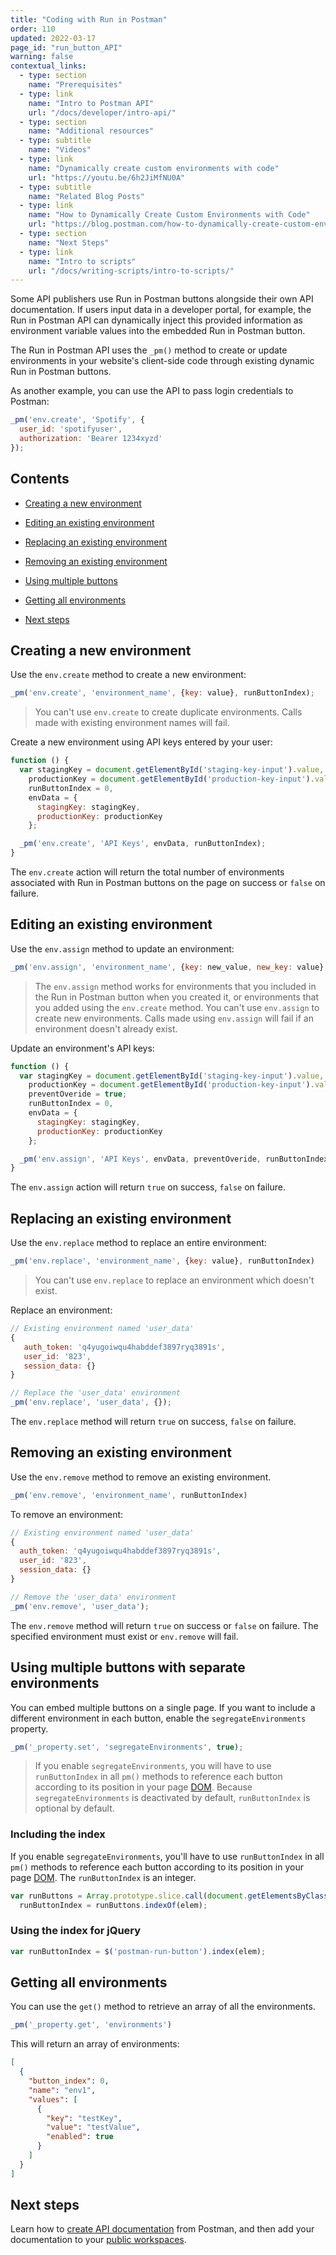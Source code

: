 ```yaml
---
title: "Coding with Run in Postman"
order: 110
updated: 2022-03-17
page_id: "run_button_API"
warning: false
contextual_links:
  - type: section
    name: "Prerequisites"
  - type: link
    name: "Intro to Postman API"
    url: "/docs/developer/intro-api/"
  - type: section
    name: "Additional resources"
  - type: subtitle
    name: "Videos"
  - type: link
    name: "Dynamically create custom environments with code"
    url: "https://youtu.be/6h2JiMfNU0A"
  - type: subtitle
    name: "Related Blog Posts"
  - type: link
    name: "How to Dynamically Create Custom Environments with Code"
    url: "https://blog.postman.com/how-to-dynamically-create-custom-environments-with-code/"
  - type: section
    name: "Next Steps"
  - type: link
    name: "Intro to scripts"
    url: "/docs/writing-scripts/intro-to-scripts/"
---
```


Some API publishers use Run in Postman buttons alongside their own API documentation. If users input data in a developer portal, for example, the Run in Postman API can dynamically inject this provided information as environment variable values into the embedded Run in Postman button.

The Run in Postman API uses the `_pm()` method to create or update environments in your website's client-side code through existing dynamic Run in Postman buttons.

As another example, you can use the API to pass login credentials to Postman:

```javascript
_pm('env.create', 'Spotify', {
  user_id: 'spotifyuser',
  authorization: 'Bearer 1234xyzd'
});
```

## Contents

* [Creating a new environment](#creating-a-new-environment)

* [Editing an existing environment](#editing-an-existing-environment)

* [Replacing an existing environment](#replacing-an-existing-environment)

* [Removing an existing environment](#removing-an-existing-environment)

* [Using multiple buttons](#using-multiple-buttons-with-separate-environments)

* [Getting all environments](#getting-all-environments)

* [Next steps](#next-steps)

## Creating a new environment

Use the `env.create` method to create a new environment:

```javascript
_pm('env.create', 'environment_name', {key: value}, runButtonIndex);
```

> You can't use `env.create` to create duplicate environments. Calls made with existing environment names will fail.

Create a new environment using API keys entered by your user:

```javascript
function () {
  var stagingKey = document.getElementById('staging-key-input').value,
    productionKey = document.getElementById('production-key-input').value,
    runButtonIndex = 0,
    envData = {
      stagingKey: stagingKey,
      productionKey: productionKey
    };

  _pm('env.create', 'API Keys', envData, runButtonIndex);
}
```

The `env.create` action will return the total number of environments associated with Run in Postman buttons on the page on success or `false` on failure.
 
## Editing an existing environment

Use the `env.assign` method to update an environment:

```javascript
_pm('env.assign', 'environment_name', {key: new_value, new_key: value}, preventOveride, runButtonIndex)
```

> The `env.assign` method works for environments that you included in the Run in Postman button when you created it, or environments that you added using the `env.create` method.
> You can't use `env.assign` to create new environments. Calls made using `env.assign` will fail if an environment doesn't already exist.

Update an environment's API keys:

```javascript
function () {
  var stagingKey = document.getElementById('staging-key-input').value,
    productionKey = document.getElementById('production-key-input').value,
    preventOveride = true;
    runButtonIndex = 0,
    envData = {
      stagingKey: stagingKey,
      productionKey: productionKey
    };

  _pm('env.assign', 'API Keys', envData, preventOveride, runButtonIndex);
}
```

The `env.assign` action will return `true` on success, `false` on failure.

## Replacing an existing environment

Use the `env.replace` method to replace an entire environment:

```javascript
_pm('env.replace', 'environment_name', {key: value}, runButtonIndex)
```

> You can't use `env.replace` to replace an environment which doesn't exist.

Replace an environment:

```javascript
// Existing environment named 'user_data'
{
   auth_token: 'q4yugoiwqu4habddef3897ryq3891s',
   user_id: '823',
   session_data: {}
}

// Replace the 'user_data' environment
_pm('env.replace', 'user_data', {});
```

The `env.replace` method will return `true` on success, `false` on failure.

## Removing an existing environment

Use the `env.remove` method to remove an existing environment.

```javascript
_pm('env.remove', 'environment_name', runButtonIndex)
```

To remove an environment:

```javascript
// Existing environment named 'user_data'
{
  auth_token: 'q4yugoiwqu4habddef3897ryq3891s',
  user_id: '823',
  session_data: {}
}

// Remove the 'user_data' environment
_pm('env.remove', 'user_data');
```

The `env.remove` method will return `true` on success or `false` on failure. The specified environment must exist or `env.remove` will fail.

## Using multiple buttons with separate environments

You can embed multiple buttons on a single page. If you want to include a different environment in each button, enable the `segregateEnvironments` property.

```javascript
_pm('_property.set', 'segregateEnvironments', true);
```

> If you enable `segregateEnvironments`, you will have to use `runButtonIndex` in all `pm()` methods to reference each button according to its position in your page [DOM](https://developer.mozilla.org/en-US/docs/Web/API/Document_Object_Model). Because `segregateEnvironments` is deactivated by default, `runButtonIndex` is optional by default.

### Including the index

If you enable `segregateEnvironments`, you'll have to use `runButtonIndex` in all `pm()` methods to reference each button according to its position in your page [DOM](https://developer.mozilla.org/en-US/docs/Web/API/Document_Object_Model). The `runButtonIndex` is an integer.

```javascript
var runButtons = Array.prototype.slice.call(document.getElementsByClassName('postman-run-button')),
  runButtonIndex = runButtons.indexOf(elem);
```

### Using the index for jQuery

```javascript
var runButtonIndex = $('postman-run-button').index(elem);
```

## Getting all environments

You can use the `get()` method to retrieve an array of all the environments.

```javascript
_pm('_property.get', 'environments')
```

This will return an array of environments:

```json
[
  {
    "button_index": 0,
    "name": "env1",
    "values": [
      {
        "key": "testKey",
        "value": "testValue",
        "enabled": true
      }
    ]
  }
]
```

## Next steps

Learn how to [create API documentation](/docs/publishing-your-api/documenting-your-api/) from Postman, and then add your documentation to your [public workspaces](/docs/publishing-your-api/publishing-your-docs/).
